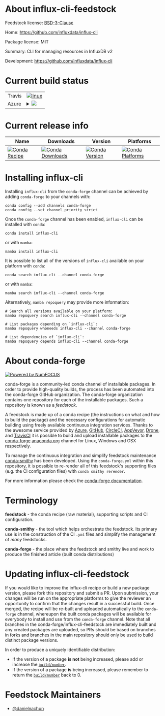 About influx-cli-feedstock
==========================

Feedstock license: [BSD-3-Clause](https://github.com/conda-forge/influx-cli-feedstock/blob/main/LICENSE.txt)

Home: https://github.com/influxdata/influx-cli

Package license: MIT

Summary: CLI for managing resources in InfluxDB v2

Development: https://github.com/influxdata/influx-cli

Current build status
====================


<table><tr>
    <td>Travis</td>
    <td>
      <a href="https://app.travis-ci.com/conda-forge/influx-cli-feedstock">
        <img alt="linux" src="https://img.shields.io/travis/com/conda-forge/influx-cli-feedstock/main.svg?label=Linux">
      </a>
    </td>
  </tr>
    
  <tr>
    <td>Azure</td>
    <td>
      <details>
        <summary>
          <a href="https://dev.azure.com/conda-forge/feedstock-builds/_build/latest?definitionId=23668&branchName=main">
            <img src="https://dev.azure.com/conda-forge/feedstock-builds/_apis/build/status/influx-cli-feedstock?branchName=main">
          </a>
        </summary>
        <table>
          <thead><tr><th>Variant</th><th>Status</th></tr></thead>
          <tbody><tr>
              <td>linux_64</td>
              <td>
                <a href="https://dev.azure.com/conda-forge/feedstock-builds/_build/latest?definitionId=23668&branchName=main">
                  <img src="https://dev.azure.com/conda-forge/feedstock-builds/_apis/build/status/influx-cli-feedstock?branchName=main&jobName=linux&configuration=linux%20linux_64_" alt="variant">
                </a>
              </td>
            </tr><tr>
              <td>linux_aarch64</td>
              <td>
                <a href="https://dev.azure.com/conda-forge/feedstock-builds/_build/latest?definitionId=23668&branchName=main">
                  <img src="https://dev.azure.com/conda-forge/feedstock-builds/_apis/build/status/influx-cli-feedstock?branchName=main&jobName=linux&configuration=linux%20linux_aarch64_" alt="variant">
                </a>
              </td>
            </tr><tr>
              <td>linux_ppc64le</td>
              <td>
                <a href="https://dev.azure.com/conda-forge/feedstock-builds/_build/latest?definitionId=23668&branchName=main">
                  <img src="https://dev.azure.com/conda-forge/feedstock-builds/_apis/build/status/influx-cli-feedstock?branchName=main&jobName=linux&configuration=linux%20linux_ppc64le_" alt="variant">
                </a>
              </td>
            </tr><tr>
              <td>osx_64</td>
              <td>
                <a href="https://dev.azure.com/conda-forge/feedstock-builds/_build/latest?definitionId=23668&branchName=main">
                  <img src="https://dev.azure.com/conda-forge/feedstock-builds/_apis/build/status/influx-cli-feedstock?branchName=main&jobName=osx&configuration=osx%20osx_64_" alt="variant">
                </a>
              </td>
            </tr><tr>
              <td>osx_arm64</td>
              <td>
                <a href="https://dev.azure.com/conda-forge/feedstock-builds/_build/latest?definitionId=23668&branchName=main">
                  <img src="https://dev.azure.com/conda-forge/feedstock-builds/_apis/build/status/influx-cli-feedstock?branchName=main&jobName=osx&configuration=osx%20osx_arm64_" alt="variant">
                </a>
              </td>
            </tr>
          </tbody>
        </table>
      </details>
    </td>
  </tr>
</table>

Current release info
====================

| Name | Downloads | Version | Platforms |
| --- | --- | --- | --- |
| [![Conda Recipe](https://img.shields.io/badge/recipe-influx--cli-green.svg)](https://anaconda.org/conda-forge/influx-cli) | [![Conda Downloads](https://img.shields.io/conda/dn/conda-forge/influx-cli.svg)](https://anaconda.org/conda-forge/influx-cli) | [![Conda Version](https://img.shields.io/conda/vn/conda-forge/influx-cli.svg)](https://anaconda.org/conda-forge/influx-cli) | [![Conda Platforms](https://img.shields.io/conda/pn/conda-forge/influx-cli.svg)](https://anaconda.org/conda-forge/influx-cli) |

Installing influx-cli
=====================

Installing `influx-cli` from the `conda-forge` channel can be achieved by adding `conda-forge` to your channels with:

```
conda config --add channels conda-forge
conda config --set channel_priority strict
```

Once the `conda-forge` channel has been enabled, `influx-cli` can be installed with `conda`:

```
conda install influx-cli
```

or with `mamba`:

```
mamba install influx-cli
```

It is possible to list all of the versions of `influx-cli` available on your platform with `conda`:

```
conda search influx-cli --channel conda-forge
```

or with `mamba`:

```
mamba search influx-cli --channel conda-forge
```

Alternatively, `mamba repoquery` may provide more information:

```
# Search all versions available on your platform:
mamba repoquery search influx-cli --channel conda-forge

# List packages depending on `influx-cli`:
mamba repoquery whoneeds influx-cli --channel conda-forge

# List dependencies of `influx-cli`:
mamba repoquery depends influx-cli --channel conda-forge
```


About conda-forge
=================

[![Powered by
NumFOCUS](https://img.shields.io/badge/powered%20by-NumFOCUS-orange.svg?style=flat&colorA=E1523D&colorB=007D8A)](https://numfocus.org)

conda-forge is a community-led conda channel of installable packages.
In order to provide high-quality builds, the process has been automated into the
conda-forge GitHub organization. The conda-forge organization contains one repository
for each of the installable packages. Such a repository is known as a *feedstock*.

A feedstock is made up of a conda recipe (the instructions on what and how to build
the package) and the necessary configurations for automatic building using freely
available continuous integration services. Thanks to the awesome service provided by
[Azure](https://azure.microsoft.com/en-us/services/devops/), [GitHub](https://github.com/),
[CircleCI](https://circleci.com/), [AppVeyor](https://www.appveyor.com/),
[Drone](https://cloud.drone.io/welcome), and [TravisCI](https://travis-ci.com/)
it is possible to build and upload installable packages to the
[conda-forge](https://anaconda.org/conda-forge) [anaconda.org](https://anaconda.org/)
channel for Linux, Windows and OSX respectively.

To manage the continuous integration and simplify feedstock maintenance
[conda-smithy](https://github.com/conda-forge/conda-smithy) has been developed.
Using the ``conda-forge.yml`` within this repository, it is possible to re-render all of
this feedstock's supporting files (e.g. the CI configuration files) with ``conda smithy rerender``.

For more information please check the [conda-forge documentation](https://conda-forge.org/docs/).

Terminology
===========

**feedstock** - the conda recipe (raw material), supporting scripts and CI configuration.

**conda-smithy** - the tool which helps orchestrate the feedstock.
                   Its primary use is in the construction of the CI ``.yml`` files
                   and simplify the management of *many* feedstocks.

**conda-forge** - the place where the feedstock and smithy live and work to
                  produce the finished article (built conda distributions)


Updating influx-cli-feedstock
=============================

If you would like to improve the influx-cli recipe or build a new
package version, please fork this repository and submit a PR. Upon submission,
your changes will be run on the appropriate platforms to give the reviewer an
opportunity to confirm that the changes result in a successful build. Once
merged, the recipe will be re-built and uploaded automatically to the
`conda-forge` channel, whereupon the built conda packages will be available for
everybody to install and use from the `conda-forge` channel.
Note that all branches in the conda-forge/influx-cli-feedstock are
immediately built and any created packages are uploaded, so PRs should be based
on branches in forks and branches in the main repository should only be used to
build distinct package versions.

In order to produce a uniquely identifiable distribution:
 * If the version of a package **is not** being increased, please add or increase
   the [``build/number``](https://docs.conda.io/projects/conda-build/en/latest/resources/define-metadata.html#build-number-and-string).
 * If the version of a package **is** being increased, please remember to return
   the [``build/number``](https://docs.conda.io/projects/conda-build/en/latest/resources/define-metadata.html#build-number-and-string)
   back to 0.

Feedstock Maintainers
=====================

* [@danielnachun](https://github.com/danielnachun/)

